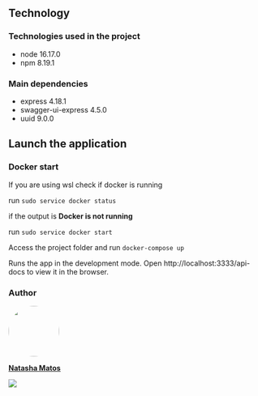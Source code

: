 ## Technology

### Technologies used in the project

- node 16.17.0
- npm 8.19.1

### Main dependencies
- express 4.18.1
- swagger-ui-express 4.5.0
- uuid 9.0.0

## Launch the application

### Docker start
If you are using wsl check if docker is running

run `sudo service docker status`

if the output is **Docker is not running**

run `sudo service docker start`

Access the project folder and run `docker-compose up`

Runs the app in the development mode.
Open http://localhost:3333/api-docs to view it in the browser.


### Author

<div>
  <a href="https://github.com/natasha-m-oliveira">
    <img style="border-radius: 50%;" src="https://avatars.githubusercontent.com/u/85530160?s=400&u=5767a5c6046a41c29ac5b0e24fe44d664fd7d22f&v=4" width="100px;" alt=""/>
    <p><b>Natasha Matos</b></p>
  </a>
  <a href="https://www.linkedin.com/in/natasha-matos-oliveira/" styles="display: block;">
    <img src="https://img.shields.io/badge/-LinkedIn-blue?style=flat-square&logo=Linkedin&logoColor=white&link=https://www.linkedin.com/in/natasha-matos-oliveira/)">
  </a>
</div>